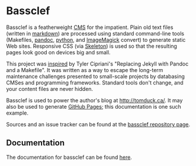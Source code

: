 
Bassclef
========

Bassclef is a featherweight [CMS] for the impatient.  Plain old text files (written in [markdown]) are processed using standard command-line tools (Makefiles, [pandoc], [python], and [ImageMagick] convert) to generate static Web sites.  Responsive CSS (via [Skeleton]) is used so that the resulting pages look good on devices big and small.

This project was [inspired] by Tyler Cipriani's "Replacing Jekyll with Pandoc and a Makefile".  It was written as a way to escape the long-term maintenance challenges presented to small-scale projects by databasing CMSes and programming frameworks.  Standard tools don't change, and your content files are never hidden.

Bassclef is used to power the author's blog at <http://tomduck.ca/>.  It may also be used to generate [GitHub Pages]; this documentation is one such example.

Sources and an issue tracker can be found at the [bassclef repository page].


Documentation
-------------

The documentation for bassclef can be found [here][bassclef documentation].


[markdown]: https://daringfireball.net/projects/markdown/syntax 
[pandoc]: http://pandoc.org/README.html
[python]: http://python.org/
[ImageMagick]: http://imagemagick.org/script/index.php
[Skeleton]: http://getskeleton.com/
[CMS]: https://en.wikipedia.org/wiki/Content_management_system
[inspired]: https://tylercipriani.com/2014/05/13/replace-jekyll-with-pandoc-makefile.html
[GitHub Pages]: https://pages.github.com/
[bassclef repository page]: https://github.com/tomduck/bassclef/
[bassclef documentation]: https://tomduck.github.io/bassclef/
